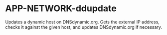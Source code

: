 # APP-NETWORK-ddupdate
Updates a dynamic host on DNSdynamic.org. Gets the external IP address, checks it against the given host, and updates DNSdynamic.org if necessary.

